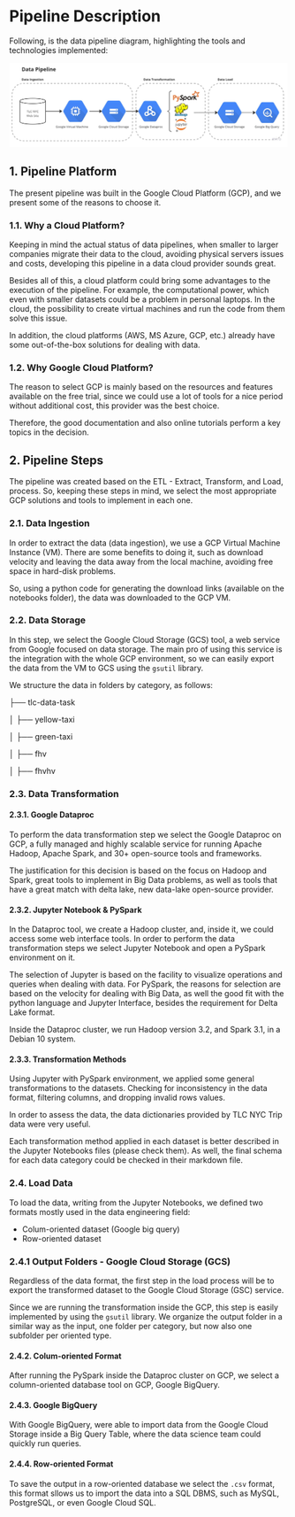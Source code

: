 # Pipeline Description

Following, is the data pipeline diagram, highlighting the tools and technologies implemented:

![Data Pipeline](./images/data_pipeline.jpg "a title")

## 1. Pipeline Platform

The present pipeline was built in the Google Cloud Platform (GCP), and we present some of the reasons to choose it.

### 1.1. Why a Cloud Platform?

Keeping in mind the actual status of data pipelines, when smaller to larger companies migrate their data to the cloud, avoiding physical servers issues and costs, developing this pipeline in a data cloud provider sounds great.

Besides all of this, a cloud platform could bring some advantages to the execution of the pipeline. For example, the computational power, which even with smaller datasets could be a problem in personal laptops. In the cloud, the possibility to create virtual machines and run the code from them solve this issue.

In addition, the cloud platforms (AWS, MS Azure, GCP, etc.) already have some out-of-the-box solutions for dealing with data.

### 1.2. Why Google Cloud Platform?

The reason to select GCP is mainly based on the resources and features available on the free trial, since we could use a lot of tools for a nice period without additional cost, this provider was the best choice.

Therefore, the good documentation and also online tutorials perform a key topics in the decision.

## 2. Pipeline Steps

The pipeline was created based on the ETL - Extract, Transform, and Load, process. So, keeping these steps in mind, we select the most appropriate GCP solutions and tools to implement in each one.

### 2.1. Data Ingestion

In order to extract the data (data ingestion), we use a GCP Virtual Machine Instance (VM). There are some benefits to doing it, such as download velocity and leaving the data away from the local machine, avoiding free space in hard-disk problems.

So, using a python code for generating the download links (available on the notebooks folder), the data was downloaded to the GCP VM.

### 2.2. Data Storage

In this step, we select the Google Cloud Storage (GCS) tool, a web service from Google focused on data storage. The main pro of using this service is the integration with the whole GCP environment, so we can easily export the data from the VM to GCS using the `gsutil` library.

We structure the data in folders by category, as follows:

├── tlc-data-task

│   ├── yellow-taxi

│   ├── green-taxi

│   ├── fhv

│   ├── fhvhv

### 2.3. Data Transformation

#### 2.3.1. Google Dataproc

To perform the data transformation step we select the Google Dataproc on GCP, a fully managed and highly scalable service for running Apache Hadoop, Apache Spark, and 30+ open-source tools and frameworks. 

The justification for this decision is based on the focus on Hadoop and Spark, great tools to implement in Big Data problems, as well as tools that have a great match with delta lake, new data-lake open-source provider.


#### 2.3.2. Jupyter Notebook & PySpark

In the Dataproc tool, we create a Hadoop cluster, and, inside it, we could access some web interface tools. In order to perform the data transformation steps we select Jupyter Notebook and open a PySpark environment on it.

The selection of Jupyter is based on the facility to visualize operations and queries when dealing with data. For PySpark, the reasons for selection are based on the velocity for dealing with Big Data, as well the good fit with the python language and Jupyter Interface, besides the requirement for Delta Lake format.

Inside the Dataproc cluster, we run Hadoop version 3.2, and Spark 3.1, in a Debian 10 system.


#### 2.3.3. Transformation Methods

Using Jupyter with PySpark environment, we applied some general transformations to the datasets. Checking for inconsistency in the data format, filtering columns, and dropping invalid rows values.

In order to assess the data, the data dictionaries provided by TLC NYC Trip data were very useful.

Each transformation method applied in each dataset is better described in the Jupyter Notebooks files (please check them). As well, the final schema for each data category could be checked in their markdown file.

### 2.4. Load Data

To load the data, writing from the Jupyter Notebooks, we defined two formats mostly used in the data engineering field:

- Colum-oriented dataset (Google big query)
- Row-oriented dataset

### 2.4.1 Output Folders - Google Cloud Storage (GCS)

Regardless of the data format, the first step in the load process will be to export the transformed dataset to the Google Cloud Storage (GSC) service.

Since we are running the transformation inside the GCP, this step is easily implemented by using the `gsutil` library. We organize the output folder in a similar way as the input, one folder per category, but now also one subfolder per oriented type.

#### 2.4.2. Colum-oriented Format

After running the PySpark inside the Dataproc cluster on GCP, we select a column-oriented database tool on GCP, Google BigQuery.

#### 2.4.3. Google BigQuery

With Google BigQuery, were able to import data from the Google Cloud Storage inside a Big Query Table, where the data science team could quickly run queries.

#### 2.4.4. Row-oriented Format

To save the output in a row-oriented database we select the `.csv` format, this format sllows us to import the data into a SQL DBMS, such as MySQL, PostgreSQL, or even Google Cloud SQL.










